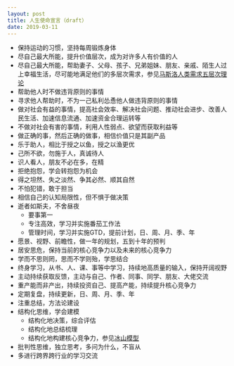 ```yaml
---
layout: post
title: 人生使命宣言（draft）
date: 2019-03-11
---
```


* 保持运动的习惯，坚持每周锻炼身体
* 尽自己最大所能，提升价值层次，成为对许多人有价值的人
* 尽自己最大所能，帮助妻子、父母、孩子、兄弟姐妹、朋友、亲戚、陌生人过上幸福生活，尽可能地满足他们的多层次需求，参见[马斯洛人类需求五层次理论](https://wiki.mbalib.com/wiki/%E9%A9%AC%E6%96%AF%E6%B4%9B%E4%BA%BA%E7%B1%BB%E9%9C%80%E6%B1%82%E4%BA%94%E5%B1%82%E6%AC%A1%E7%90%86%E8%AE%BA)
* 帮助他人时不做违背原则的事情
* 寻求他人帮助时，不为一己私利怂恿他人做违背原则的事情
* 做对社会有益的事情，提高社会效率、解决社会问题、推动社会进步、改善人民生活、加速信息流通、加速资金合理运转等
* 不做对社会有害的事情，利用人性弱点、欲望而获取利益等
* 做正确的事，然后正确的做事，相信价值只是其副产品
* 乐于助人，相比于授之以鱼，授之以渔更优
* 己所不欲，勿施于人，真诚待人
* 识人看人，朋友不必在多，在精
* 拒绝抱怨，学会转抱怨为机会
* 得之坦然、失之淡然、争其必然、顺其自然
* 不怕犯错，敢于担当
* 相信自己的认知局限性，但不惧于做决策
* 逝者如斯夫，不舍昼夜
    * 要事第一
    * 专注高效，学习并实施番茄工作法
    * 管理时间，学习并实施GTD，提前计划，日、周、月、季、年
* 愿景、视野、前瞻性，做一年的规划，五到十年的预判
* 居安思危，保持当前的核心竞争力以及未来的核心竞争力
* 学而不思则罔，思而不学则殆，学思结合
* 终身学习，从书、人、课、事等中学习，持续地高质量的输入，保持开阔视野
* 主动持续获取反馈，主动与自己、作者、同事、同学、朋友、大佬交流
* 重产能而非产出，持续投资自己、提高产能，持续提升核心竞争力
* 定期复盘，持续更新，日、周、月、季、年
* 注重总结，方法论建设
* 结构化思维，学会建模
    * 结构化地决策，综合评估
    * 结构化地总结梳理
    * 结构化地构建核心竞争力，参见[冰山模型](https://wiki.mbalib.com/wiki/%E5%86%B0%E5%B1%B1%E6%A8%A1%E5%9E%8B)
* 批判性思维，独立思考，多问为什么，不盲从
* 多进行跨界跨行业的学习交流

